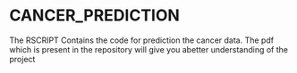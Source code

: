 # CANCER_PREDICTION
The RSCRIPT Contains the code for prediction the cancer data.
The pdf which is present in the repository will give you abetter understanding of the project
